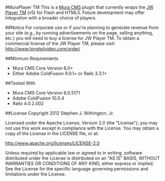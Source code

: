 #MuraPlayer TM
This is a [Mura CMS](http://getmura.com) plugin that currently wraps the [JW Player TM](http://www.longtailvideo.com/players) (v5) for Flash and HTML5. Future development may offer integration with a broader choice of players.

##Notice
For corporate use or if you're planning to generate revenue from your site (e.g., by running advertisements on the page, selling anything, etc.) you will need to buy a license for JW Player TM. To obtain a commercial license of the JW Player TM, please visit: http://www.longtailvideo.com/order/

##Minmum Requirements
* Mura CMS Core Version 6.0+
* Either Adobe ColdFusion 9.0.1+ or Railo 3.3.1+

##Tested With
* Mura CMS Core Version 6.0.5171
* Adobe ColdFusion 10.0.4
* Railo 4.0.2.002

##License
Copyright 2012 Stephen J. Withington, Jr.

Licensed under the Apache License, Version 2.0 (the "License"); you may not use this work except in compliance with the License. You may obtain a copy of the License in the LICENSE file, or at:

http://www.apache.org/licenses/LICENSE-2.0

Unless required by applicable law or agreed to in writing, software distributed under the License is distributed on an "AS IS" BASIS, WITHOUT WARRANTIES OR CONDITIONS OF ANY KIND, either express or implied. See the License for the specific language governing permissions and limitations under the License.